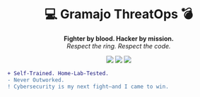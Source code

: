 <h1 align="center">💻 Gramajo ThreatOps 💣</h1>
<p align="center">
  <strong>Fighter by blood. Hacker by mission.</strong><br>
  <em>Respect the ring. Respect the code.</em>
</p>

<p align="center">
  <img src="https://img.shields.io/badge/SOC%20Ready-%2300FF9C?style=for-the-badge&logo=github&logoColor=white" />
  <img src="https://img.shields.io/badge/Purple%20Team%20Lab%20Builder-%2300FF9C?style=for-the-badge" />
  <img src="https://img.shields.io/badge/Google%20Cybersecurity%20Certified-%2300FF9C?style=for-the-badge&logo=google" />
</p>

```diff
+ Self-Trained. Home-Lab-Tested.
- Never Outworked.
! Cybersecurity is my next fight—and I came to win.
